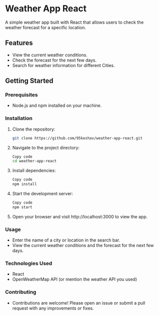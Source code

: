 # Weather App React

A simple weather app built with React that allows users to check the weather forecast for a specific location.

## Features

- View the current weather conditions.
- Check the forecast for the next few days.
- Search for weather information for different Cities.

<!-- ## Demo

[Live Demo](https://your-demo-url.com)

## Screenshots

![Screenshot 1](screenshots/screenshot1.png)
![Screenshot 2](screenshots/screenshot2.png) -->

## Getting Started

### Prerequisites

- Node.js and npm installed on your machine.

### Installation

1. Clone the repository:

   ```bash
   git clone https://github.com/95keshav/weather-app-react.git

2. Navigate to the project directory:

    ```bash
    Copy code
    cd weather-app-react

3. Install dependencies:

    ```bash
    Copy code
    npm install

4. Start the development server:

    ```bash
    Copy code
    npm start

5. Open your browser and visit http://localhost:3000 to view the app.

### Usage

- Enter the name of a city or location in the search bar.
- View the current weather conditions and the forecast for the next few days.

### Technologies Used

- React
- OpenWeatherMap API (or mention the weather API you used)
  
### Contributing

- Contributions are welcome! Please open an issue or submit a pull request with any improvements or fixes.
